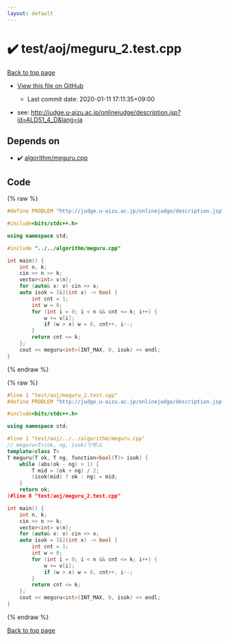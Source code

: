 ```yaml
---
layout: default
---
```


<!-- mathjax config similar to math.stackexchange -->
<script type="text/javascript" async
  src="https://cdnjs.cloudflare.com/ajax/libs/mathjax/2.7.5/MathJax.js?config=TeX-MML-AM_CHTML">
</script>
<script type="text/x-mathjax-config">
  MathJax.Hub.Config({
    TeX: { equationNumbers: { autoNumber: "AMS" }},
    tex2jax: {
      inlineMath: [ ['$','$'] ],
      processEscapes: true
    },
    "HTML-CSS": { matchFontHeight: false },
    displayAlign: "left",
    displayIndent: "2em"
  });
</script>

<script type="text/javascript" src="https://cdnjs.cloudflare.com/ajax/libs/jquery/3.4.1/jquery.min.js"></script>
<script src="https://cdn.jsdelivr.net/npm/jquery-balloon-js@1.1.2/jquery.balloon.min.js" integrity="sha256-ZEYs9VrgAeNuPvs15E39OsyOJaIkXEEt10fzxJ20+2I=" crossorigin="anonymous"></script>
<script type="text/javascript" src="../../../assets/js/copy-button.js"></script>
<link rel="stylesheet" href="../../../assets/css/copy-button.css" />


# :heavy_check_mark: test/aoj/meguru_2.test.cpp

<a href="../../../index.html">Back to top page</a>

* <a href="{{ site.github.repository_url }}/blob/master/test/aoj/meguru_2.test.cpp">View this file on GitHub</a>
    - Last commit date: 2020-01-11 17:11:35+09:00


* see: <a href="http://judge.u-aizu.ac.jp/onlinejudge/description.jsp?id=ALDS1_4_D&lang=ja">http://judge.u-aizu.ac.jp/onlinejudge/description.jsp?id=ALDS1_4_D&lang=ja</a>


## Depends on

* :heavy_check_mark: <a href="../../../library/algorithm/meguru.cpp.html">algorithm/meguru.cpp</a>


## Code

<a id="unbundled"></a>
{% raw %}
```cpp
#define PROBLEM "http://judge.u-aizu.ac.jp/onlinejudge/description.jsp?id=ALDS1_4_D&lang=ja"

#include<bits/stdc++.h>

using namespace std;

#include "../../algorithm/meguru.cpp"

int main() {
	int n, k;
	cin >> n >> k;
	vector<int> v(n);
	for (auto& x: v) cin >> x;
	auto isok = [&](int x) -> bool {
		int cnt = 1;
		int w = 0;
		for (int i = 0; i < n && cnt <= k; i++) {
			w += v[i];
			if (w > x) w = 0, cnt++, i--;
		}
		return cnt <= k;
	};
	cout << meguru<int>(INT_MAX, 0, isok) << endl;
}
```
{% endraw %}

<a id="bundled"></a>
{% raw %}
```cpp
#line 1 "test/aoj/meguru_2.test.cpp"
#define PROBLEM "http://judge.u-aizu.ac.jp/onlinejudge/description.jsp?id=ALDS1_4_D&lang=ja"

#include<bits/stdc++.h>

using namespace std;

#line 1 "test/aoj/../../algorithm/meguru.cpp"
// meguru<T>(ok, ng, isok)で呼ぶ
template<class T>
T meguru(T ok, T ng, function<bool(T)> isok) {
	while (abs(ok - ng) > 1) {
		T mid = (ok + ng) / 2;
		(isok(mid) ? ok : ng) = mid;
	}
	return ok;
}#line 8 "test/aoj/meguru_2.test.cpp"

int main() {
	int n, k;
	cin >> n >> k;
	vector<int> v(n);
	for (auto& x: v) cin >> x;
	auto isok = [&](int x) -> bool {
		int cnt = 1;
		int w = 0;
		for (int i = 0; i < n && cnt <= k; i++) {
			w += v[i];
			if (w > x) w = 0, cnt++, i--;
		}
		return cnt <= k;
	};
	cout << meguru<int>(INT_MAX, 0, isok) << endl;
}
```
{% endraw %}

<a href="../../../index.html">Back to top page</a>

